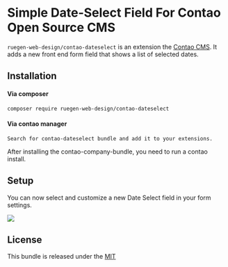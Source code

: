 # Simple Date-Select Field For Contao Open Source CMS


`ruegen-web-design/contao-dateselect` is an extension the [Contao CMS](https://contao.org).
It adds a new front end form field that shows a list of selected dates.


## Installation

#### Via composer
```
composer require ruegen-web-design/contao-dateselect
```

#### Via contao manager
```
Search for contao-dateselect bundle and add it to your extensions.
```

After installing the contao-company-bundle, you need to run a contao install.

## Setup

You can now select and customize a new Date Select field in your form settings. 

![](https://www.ruegen-web-design.de/share/github-assets/contao-dateselect/backend/screen1.jpg)

## License

This bundle is released under the [MIT](LICENSE)